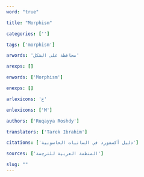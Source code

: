 ```yaml
---
word: "true"

title: "Morphism"

categories: ['']

tags: ['morphism']

arwords: 'محافظة على الشكل'

arexps: []

enwords: ['Morphism']

enexps: []

arlexicons: 'ح'

enlexicons: ['M']

authors: ['Ruqayya Roshdy']

translators: ['Tarek Ibrahim']

citations: ['دليل أكسفورد في السانيات الحاسوبية']

sources: ['المنظمة العربية للترجمة']

slug: ""
---
```


